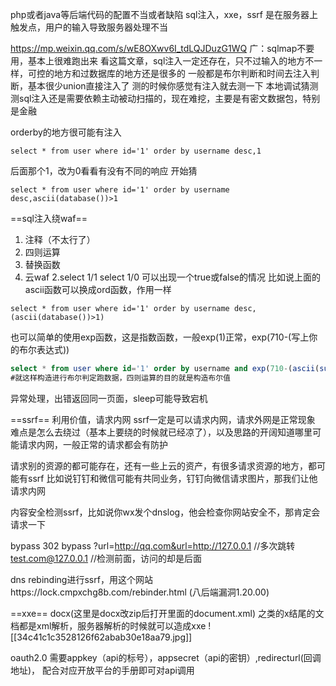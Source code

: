 php或者java等后端代码的配置不当或者缺陷
sql注入，xxe，ssrf
是在服务器上触发点，用户的输入导致服务器处理不当

https://mp.weixin.qq.com/s/wE8OXwv6I_tdLQJDuzG1WQ
广：sqlmap不要用，基本上很难跑出来
看这篇文章，sql注入一定还存在，只不过输入的地方不一样，可控的地方和过数据库的地方还是很多的
一般都是布尔判断和时间去注入判断，基本很少union直接注入了
测的时候你感觉有注入就去测一下
本地调试猜测
测sql注入还是需要依赖主动被动扫描的，现在难挖，主要是有密文数据包，特别是金融

orderby的地方很可能有注入
```
select * from user where id='1' order by username desc,1
```
后面那个1，改为0看看有没有不同的响应
开始猜
```
select * from user where id='1' order by username desc,ascii(database())>1
```


==sql注入绕waf==
1. 注释（不太行了）
2. 四则运算
3. 替换函数
4. 云waf
2.select 1/1    select 1/0  可以出现一个true或false的情况
比如说上面的ascii函数可以换成ord函数，作用一样
```
select * from user where id='1' order by username desc,(ascii(database())>1)
```
也可以简单的使用exp函数，这是指数函数，一般exp(1)正常，exp(710-(写上你的布尔表达式))
```SQL
select * from user where id='1' order by username and exp(710-(ascii(substr(database(),3,1))>120))
#就这样构造进行布尔判定跑数据，四则运算的目的就是构造布尔值
```


异常处理，出错返回同一页面，sleep可能导致宕机

==ssrf==
利用价值，请求内网
ssrf一定是可以请求内网，请求外网是正常现象
难点是怎么去绕过（基本上要绕的时候就已经凉了），以及思路的开阔知道哪里可能请求内网，一般正常的请求都会有防护

请求别的资源的都可能存在，还有一些上云的资产，有很多请求资源的地方，都可能有ssrf
比如说钉钉和微信可能有共同业务，钉钉向微信请求图片，那我们让他请求内网

内容安全检测ssrf，比如说你wx发个dnslog，他会检查你网站安全不，那肯定会请求一下

bypass
302 bypass
?url=http://qq.com&url=http://127.0.0.1  //多次跳转
test.com@127.0.0.1   //检测前面，访问的却是后面

dns rebinding进行ssrf，用这个网站https://lock.cmpxchg8b.com/rebinder.html
(八后端漏洞1.20.00)

==xxe==
docx(这里是docx改zip后打开里面的document.xml)  之类的x结尾的文档都是xml解析，服务器解析的时候就可以造成xxe
![[34c41c1c3528126f62abab30e18aa79.jpg]]

oauth2.0
需要appkey（api的标号），appsecret（api的密钥）,redirecturl(回调地址)，
配合对应开放平台的手册即可对api调用